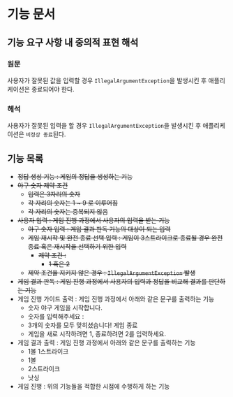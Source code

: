 # 기능 문서

## 기능 요구 사항 내 중의적 표현 해석

### 원문

사용자가 잘못된 값을 입력할 경우 `IllegalArgumentException`을 발생시킨 후 애플리케이션은 종료되어야 한다.

### 헤석

사용자가 잘못된 입력을 할 경우 `IllegalArgumentException`을 발생시킨 후 애플리케이션은 `비정상 종료`된다.

## 기능 목록

- ~~정답 생성 기능 : 게임의 정답을 생성하는 기능~~
- ~~야구 숫자 제약 조건~~
   - ~~입력은 3자리의 숫자~~
   - ~~각 자리의 숫자는 1 ~ 9 로 이루어짐~~
   - ~~각 자리의 숫자는 중복되지 않음~~
- ~~사용자 입력 : 게임 진행 과정에서 사용자의 입력을 받는 기능~~
   - ~~야구 숫자 입력 : 게임 결과 판독 기능의 대상이 되는 입력~~
   - ~~게임 재시작 및 완전 종료 선택 입력 : 게임이 3스트라이크로 종료될 경우 완전 종료 혹은 재시작을 선택하기 위한 입력~~
     - ~~제약 조건 :~~
       - ~~1 혹은 2~~
   - ~~제약 조건을 지키지 않은 경우 : `IllegalArgumentException` 발생~~
- ~~게임 결과 판독 : 게임 진행 과정에서 사용자의 입력과 정답을 비교해 결과를 판단하는 기능~~
- 게임 진행 가이드 출력 : 게임 진행 과정에서 아래와 같은 문구를 출력하는 기능
    - 숫자 야구 게임을 시작합니다.
    - 숫자를 입력해주세요 :
    - 3개의 숫자를 모두 맞히셨습니다! 게임 종료
    - 게임을 새로 시작하려면 1, 종료하려면 2를 입력하세요. 
- 게임 결과 출력 : 게임 진행 과정에서 아래와 같은 문구를 출력하는 기능
  - 1볼 1스트라이크
  - 1볼
  - 2스트라이크
  - 낫싱
- 게임 진행 : 위의 기능들을 적합한 시점에 수행하게 하는 기능
